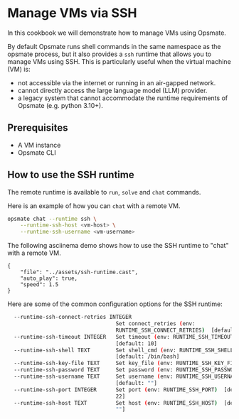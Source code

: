 # Manage VMs via SSH

In this cookbook we will demonstrate how to manage VMs using Opsmate.

By default Opsmate runs shell commands in the same namespace as the opsmate process, but it also provides a `ssh` runtime that allows you to manage VMs using SSH. This is particularly useful when the virtual machine (VM) is:

- not accessible via the internet or running in an air-gapped network.
- cannot directly access the large language model (LLM) provider.
- a legacy system that cannot accommodate the runtime requirements of Opsmate (e.g. python 3.10+).


## Prerequisites

- A VM instance
- Opsmate CLI

## How to use the SSH runtime

The remote runtime is available to `run`, `solve` and `chat` commands.

Here is an example of how you can `chat` with a remote VM.

```bash
opsmate chat --runtime ssh \
    --runtime-ssh-host <vm-host> \
    --runtime-ssh-username <vm-username>
```

The following asciinema demo shows how to use the SSH runtime to "chat" with a remote VM.

```asciinema-player
{
    "file": "../assets/ssh-runtime.cast",
    "auto_play": true,
    "speed": 1.5
}
```

Here are some of the common configuration options for the SSH runtime:

```bash
  --runtime-ssh-connect-retries INTEGER
                                  Set connect_retries (env:
                                  RUNTIME_SSH_CONNECT_RETRIES)  [default: 3]
  --runtime-ssh-timeout INTEGER   Set timeout (env: RUNTIME_SSH_TIMEOUT)
                                  [default: 10]
  --runtime-ssh-shell TEXT        Set shell_cmd (env: RUNTIME_SSH_SHELL)
                                  [default: /bin/bash]
  --runtime-ssh-key-file TEXT     Set key_file (env: RUNTIME_SSH_KEY_FILE)
  --runtime-ssh-password TEXT     Set password (env: RUNTIME_SSH_PASSWORD)
  --runtime-ssh-username TEXT     Set username (env: RUNTIME_SSH_USERNAME)
                                  [default: ""]
  --runtime-ssh-port INTEGER      Set port (env: RUNTIME_SSH_PORT)  [default:
                                  22]
  --runtime-ssh-host TEXT         Set host (env: RUNTIME_SSH_HOST)  [default:
                                  ""]
```
